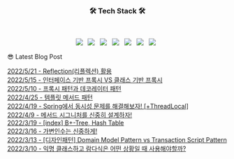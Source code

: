 
<h3 align="center"><b>🛠 Tech Stack 🛠</b></h3>
</br>
<p align="center">
<img src="https://img.shields.io/badge/java-007396?style=for-the-badge&logo=java&logoColor=white"> &nbsp
<img src="https://img.shields.io/badge/spring-6DB33F?style=for-the-badge&logo=spring&logoColor=white"> &nbsp
<img src="https://img.shields.io/badge/JavaScript-F7DF1E?style=flat-square&logo=JavaScript&logoColor=white"/></a> &nbsp
<img src="https://img.shields.io/badge/Node.js-339933?style=flat-square&logo=Node.js&logoColor=white"/></a> &nbsp
<!-- <img src="https://img.shields.io/badge/Android-3DDC84?style=flat-square&logo=Android&logoColor=white"/></a> &nbsp -->
<img src="https://img.shields.io/badge/MongoDB-47A248?style=flat-square&logo=MongoDB&logoColor=white"/></a> &nbsp 
<img src="https://img.shields.io/badge/MySQL-4479A1?style=flat-square&logo=MySQL&logoColor=white"/></a> &nbsp 
<img src="https://img.shields.io/badge/Amazon AWS-232F3E?style=flat-square&logo=Amazon%20AWS&logoColor=white"/></a> &nbsp </p>

😎 Latest Blog Post

[2022/5/21 - Reflection(리플렉션) 활용](https://applepick.tistory.com/161) <br>
[2022/5/15 - 인터페이스 기반 프록시 VS 클래스 기반 프록시](https://applepick.tistory.com/160) <br>
[2022/5/10 - 프록시 패턴과 데코레이터 패턴](https://applepick.tistory.com/159) <br>
[2022/4/25 - 템플릿 메서드 패턴](https://applepick.tistory.com/158) <br>
[2022/4/19 - Spring에서 동시성 문제를 해결해보자! [+ThreadLocal]](https://applepick.tistory.com/157) <br>
[2022/4/9 - 메서드 시그니처를 신중히 설계하자!](https://applepick.tistory.com/156) <br>
[2022/3/19 - [index] B+-Tree, Hash Table](https://applepick.tistory.com/155) <br>
[2022/3/16 - 가변인수는 신중하게!](https://applepick.tistory.com/154) <br>
[2022/3/13 - [디자인패턴] Domain Model Pattern vs Transaction Script Pattern](https://applepick.tistory.com/153) <br>
[2022/3/10 - 익명 클래스하고 람다식은 어떤 상황일 때 사용해야할까?](https://applepick.tistory.com/152) <br>
